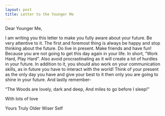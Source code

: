 ```yaml
---
layout: post
title: Letter to the Younger Me
---
```


Dear Younger Me,

I am writing you this letter to make you fully aware about your future. Be very attentive to it. The first and foremost thing is always be happy and stop thinking about the future. Do live in present. Make friends and have fun! Because you are not going to get this day again in your life. In short, “Work Hard, Play Hard”.
Also avoid procrastinating as it will create a lot of hurdles in your future. In addition to it, you should also work on your communication skills, as in future you have to interact with the world!
Think of your present as the only day you have and give your best to it then only you are going to shine in your future. And lastly remember-

“The Woods are lovely, dark and deep,
And miles to go before I sleep!”

With lots of love

Yours Truly
Older Wiser Self
